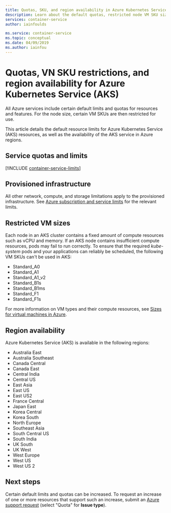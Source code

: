 ```yaml
---
title: Quotas, SKU, and region availability in Azure Kubernetes Service (AKS)
description: Learn about the default quotas, restricted node VM SKU sizes, and region availability of the Azure Kubernetes Service (AKS).
services: container-service
author: iainfoulds

ms.service: container-service
ms.topic: conceptual
ms.date: 04/09/2019
ms.author: iainfou
---
```

# Quotas, VN SKU restrictions, and region availability for Azure Kubernetes Service (AKS)

All Azure services include certain default limits and quotas for resources and features. For the node size, certain VM SKUs are then restricted for use.

This article details the default resource limits for Azure Kubernetes Service (AKS) resources, as well as the availability of the AKS service in Azure regions.

## Service quotas and limits

[!INCLUDE [container-service-limits](../../includes/container-service-limits.md)]

## Provisioned infrastructure

All other network, compute, and storage limitations apply to the provisioned infrastructure. See [Azure subscription and service limits](../azure-subscription-service-limits.md) for the relevant limits.

## Restricted VM sizes

Each node in an AKS cluster contains a fixed amount of compute resources such as vCPU and memory. If an AKS node contains insufficient compute resources, pods may fail to run correctly. To ensure that the required *kube-system* pods and your applications can reliably be scheduled, the following VM SKUs can't be used in AKS:

- Standard_A0
- Standard_A1
- Standard_A1_v2
- Standard_B1s
- Standard_B1ms
- Standard_F1
- Standard_F1s

For more information on VM types and their compute resources, see [Sizes for virtual machines in Azure][vm-skus].

## Region availability

Azure Kubernetes Service (AKS) is available in the following regions:

- Australia East
- Australia Southeast
- Canada Central
- Canada East
- Central India
- Central US
- East Asia
- East US
- East US2
- France Central
- Japan East
- Korea Central
- Korea South
- North Europe
- Southeast Asia
- South Central US
- South India
- UK South
- UK West
- West Europe
- West US
- West US 2

## Next steps

Certain default limits and quotas can be increased. To request an increase of one or more resources that support such an increase, submit an [Azure support request][azure-support] (select "Quota" for **Issue type**).

<!-- LINKS - External -->
[azure-support]: https://ms.portal.azure.com/#blade/Microsoft_Azure_Support/HelpAndSupportBlade/newsupportrequest

<!-- LINKS - Internal -->
[vm-skus]: ../virtual-machines/linux/sizes.md
